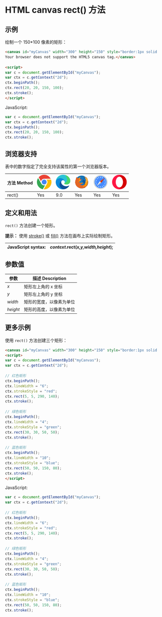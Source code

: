 HTML canvas rect() 方法
===

## 示例

绘制一个 150\*100 像素的矩形：

```html idoc:preview:iframe
<canvas id="myCanvas" width="300" height="150" style="border:1px solid #d3d3d3;">
Your browser does not support the HTML5 canvas tag.</canvas>

<script>
var c = document.getElementById("myCanvas");
var ctx = c.getContext("2d");
ctx.beginPath();
ctx.rect(20, 20, 150, 100);
ctx.stroke();
</script> 
```

JavaScript:

```js
var c = document.getElementById("myCanvas");
var ctx = c.getContext("2d");
ctx.beginPath();
ctx.rect(20, 20, 150, 100);
ctx.stroke();
```

## 浏览器支持

表中的数字指定了完全支持该属性的第一个浏览器版本。

| 方法 Method | ![chrome][1] | ![edge][2] | ![firefox][3] | ![safari][4] | ![opera][5] |
| ----------- | --- | --- | --- | --- | --- |
| rect() | Yes | 9.0 | Yes | Yes | Yes |
<!--rehype:style=width: 100%; display: inline-table;-->

## 定义和用法

`rect()` 方法创建一个矩形。

**提示：** 使用 [stroke()](canvas_stroke.md) 或 [fill()](canvas_fill.md) 方法在画布上实际绘制矩形。

| JavaScript syntax: | *context*.rect(*x,y,width,height*); |
| ------- | ------- |
<!--rehype:style=width: 100%; display: inline-table;-->

## 参数值

| 参数 | 描述 Description |
| ----- | ----- |
| *x*       | 矩形左上角的 x 坐标 |
| *y*       | 矩形左上角的 y 坐标 |
| *width*   | 矩形的宽度，以像素为单位 |
| *height*  | 矩形的高度，以像素为单位 |
<!--rehype:style=width: 100%; display: inline-table;-->

## 更多示例

使用 `rect()` 方法创建三个矩形：

```html idoc:preview:iframe
<canvas id="myCanvas" width="300" height="150" style="border:1px solid #d3d3d3;">您的浏览器不支持 HTML5 canvas 标签。</canvas>
<script>
var c = document.getElementById("myCanvas");
var ctx = c.getContext("2d");

// 红色矩形
ctx.beginPath();
ctx.lineWidth = "6";
ctx.strokeStyle = "red";
ctx.rect(5, 5, 290, 140);  
ctx.stroke();

// 绿色矩形
ctx.beginPath();
ctx.lineWidth = "4";
ctx.strokeStyle = "green";
ctx.rect(30, 30, 50, 50);
ctx.stroke();

// 蓝色矩形
ctx.beginPath();
ctx.lineWidth = "10";
ctx.strokeStyle = "blue";
ctx.rect(50, 50, 150, 80);
ctx.stroke();
</script> 
```

JavaScript:

```js
var c = document.getElementById("myCanvas");
var ctx = c.getContext("2d");

// 红色矩形
ctx.beginPath();
ctx.lineWidth = "6";
ctx.strokeStyle = "red";
ctx.rect(5, 5, 290, 140);
ctx.stroke();

// 绿色矩形
ctx.beginPath();
ctx.lineWidth = "4";
ctx.strokeStyle = "green";
ctx.rect(30, 30, 50, 50);
ctx.stroke();

// 蓝色矩形
ctx.beginPath();
ctx.lineWidth = "10";
ctx.strokeStyle = "blue";
ctx.rect(50, 50, 150, 80);
ctx.stroke();
```

[1]: ../assets/chrome.svg
[2]: ../assets/edge.svg
[3]: ../assets/firefox.svg
[4]: ../assets/safari.svg
[5]: ../assets/opera.svg
